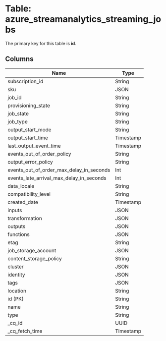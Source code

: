 # Table: azure_streamanalytics_streaming_jobs


The primary key for this table is **id**.


## Columns
| Name          | Type          |
| ------------- | ------------- |
|subscription_id|String|
|sku|JSON|
|job_id|String|
|provisioning_state|String|
|job_state|String|
|job_type|String|
|output_start_mode|String|
|output_start_time|Timestamp|
|last_output_event_time|Timestamp|
|events_out_of_order_policy|String|
|output_error_policy|String|
|events_out_of_order_max_delay_in_seconds|Int|
|events_late_arrival_max_delay_in_seconds|Int|
|data_locale|String|
|compatibility_level|String|
|created_date|Timestamp|
|inputs|JSON|
|transformation|JSON|
|outputs|JSON|
|functions|JSON|
|etag|String|
|job_storage_account|JSON|
|content_storage_policy|String|
|cluster|JSON|
|identity|JSON|
|tags|JSON|
|location|String|
|id (PK)|String|
|name|String|
|type|String|
|_cq_id|UUID|
|_cq_fetch_time|Timestamp|